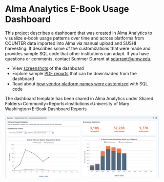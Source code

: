 # Alma Analytics E-Book Usage Dashboard

This project describes a dashboard that was created in Alma Analytics to visualize e-book usage patterns over time and across platforms from COUNTER data imported into Alma via manual upload and SUSHI harvesting. It describes some of the customizations that were made and provides sample SQL code that other institutions can adapt. If you have questions or comments, contact Summer Durrant at <sdurrant@umw.edu>. 

* View [screenshots](/images) of the dashboard
* Explore sample [PDF reports](/reports) that can be downloaded from the dashboard
* Read about [how vendor platform names were customized](/sql) with SQL code

The dashboard template has been shared in Alma Analytics under Shared Folders>Community>Reports>Institutions>University of Mary Washington>E-Book Dashboard Reports


![E-Book Dashboard in Alma Analytics](images/dashboard_overview.png "Overview Tab of E-Book Dashboard") 


